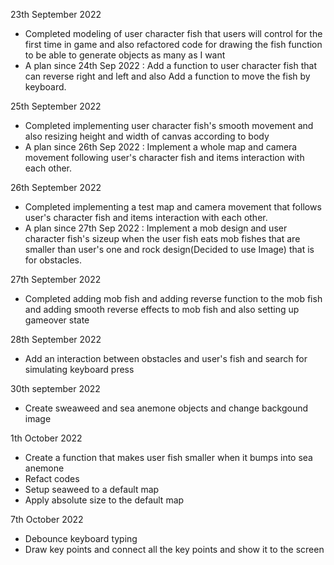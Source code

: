 23th September 2022
- Completed modeling of user character fish that users will control for the first time in game and also refactored code for drawing the fish function to be able to generate objects as many as I want
- A plan since 24th Sep 2022 : Add a function to user character fish that can reverse right and left and also Add a function to move the fish by keyboard.

25th September 2022
- Completed implementing user character fish's smooth movement and also resizing height and width of canvas according to body
- A plan since 26th Sep 2022 : Implement a whole map and camera movement following user's character fish and items interaction with each other.

26th September 2022
- Completed implementing a test map and camera movement that follows user's character fish and items interaction with each other.
- A plan since 27th Sep 2022 : Implement a mob design and user character fish's sizeup when the user fish eats mob fishes that are smaller than user's one and rock design(Decided to use Image) that is for obstacles. 


27th September 2022
- Completed adding mob fish and adding reverse function to the mob fish and adding smooth reverse effects to mob fish and also setting up gameover state


28th September 2022
- Add an interaction between obstacles and user's fish and search for simulating keyboard press

30th september 2022
- Create sweaweed and sea anemone objects and change backgound image

1th October 2022
- Create a function that makes user fish smaller when it bumps into sea anemone
- Refact codes
- Setup seaweed to a default map
- Apply absolute size to the default map



7th October 2022
- Debounce keyboard typing
- Draw key points and connect all the key points and show it to the screen